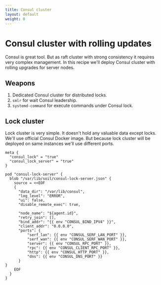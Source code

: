 ```yaml
---
title: Consul cluster
layout: default
weight: 0
---
```


# Consul cluster with rolling updates

Consul is great tool. But as raft cluster with strong consistency it requires very complex management. In this recipe we'll deploy Consul cluster with rolling upgrades for server nodes.

## Weapons

1. Dedicated Consul cluster for distributed locks.
1. `smlr` for wait Consul leadership.
1. `systemd-command` for execute commands under Consul lock.

## Lock cluster

Lock cluster is very simple. It doesn't hold any valuable data except locks. We'll use official Consul Docker image. But because lock cluster will be deployed on same instances we'll use different ports.

```hcl
meta {
  "consul_lock" = "true"
  "consul_lock_server" = "true"
}

pod "consul-lock-server" {
  blob "/var/lib/soil/consul-lock-server.json" {
    source = <<EOF
    {
      "data_dir": "/var/lib/consul",
      "log_level": "ERROR",
      "ui": false,
      "disable_remote_exec": true,

      "node_name": "${agent.id}",
      "retry_join": [],
      "bind_addr": "{{ env "CONSUL_BIND_IPV4" }}",
      "client_addr": "0.0.0.0",
      "ports": {
          "serf_lan": {{ env "CONSUL_SERF_LAN_PORT" }},
          "serf_wan": {{ env "CONSUL_SERF_WAN_PORT" }},
          "server": {{ env "CONSUL_RPC_PORT" }},
          "rpc": {{ env "CONSUL_CLIENT_RPC_PORT" }},
          "http": {{ env "CONSUL_HTTP_PORT" }},
          "dns": {{ env "CONSUL_DNS_PORT" }}
      }
}
    EOF
  }
}
```
